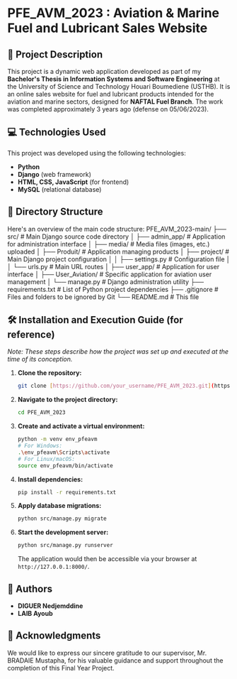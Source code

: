 # PFE_AVM_2023 : Aviation & Marine Fuel and Lubricant Sales Website
## 🎯 Project Description
This project is a dynamic web application developed as part of my **Bachelor's Thesis in Information Systems and Software Engineering** at the University of Science and Technology Houari Boumediene (USTHB). It is an online sales website for fuel and lubricant products intended for the aviation and marine sectors, designed for **NAFTAL Fuel Branch**.
The work was completed approximately 3 years ago (defense on 05/06/2023).
## 💻 Technologies Used
This project was developed using the following technologies:
* **Python**
* **Django** (web framework)
* **HTML, CSS, JavaScript** (for frontend)
* **MySQL** (relational database)
## 📁 Directory Structure
Here's an overview of the main code structure:
PFE_AVM_2023-main/
├── src/                       # Main Django source code directory
│   ├── admin_app/             # Application for administration interface
│   ├── media/                 # Media files (images, etc.) uploaded
│   ├── Produit/               # Application managing products
│   ├── project/               # Main Django project configuration
│   │   ├── settings.py        # Configuration file
│   │   └── urls.py            # Main URL routes
│   ├── user_app/              # Application for user interface
│   ├── User_Aviation/         # Specific application for aviation user management
│   └── manage.py              # Django administration utility
├── requirements.txt           # List of Python project dependencies
├── .gitignore                 # Files and folders to be ignored by Git
└── README.md                  # This file
## 🛠️ Installation and Execution Guide (for reference)
*Note: These steps describe how the project was set up and executed at the time of its conception.*
1.  **Clone the repository:**
    ```bash
    git clone [https://github.com/your_username/PFE_AVM_2023.git](https://github.com/your_username/PFE_AVM_2023.git)
    ```
2.  **Navigate to the project directory:**
    ```bash
    cd PFE_AVM_2023
    ```
3.  **Create and activate a virtual environment:**
    ```bash
    python -m venv env_pfeavm
    # For Windows:
    .\env_pfeavm\Scripts\activate
    # For Linux/macOS:
    source env_pfeavm/bin/activate
    ```
4.  **Install dependencies:**
    ```bash
    pip install -r requirements.txt
    ```
5.  **Apply database migrations:**
    ```bash
    python src/manage.py migrate
    ```
6.  **Start the development server:**
    ```bash
    python src/manage.py runserver
    ```
    The application would then be accessible via your browser at `http://127.0.0.1:8000/`.
## 🤝 Authors
* **DIGUER Nedjemddine**
* **LAIB Ayoub**
## 🙏 Acknowledgments
We would like to express our sincere gratitude to our supervisor, Mr. BRADAIE Mustapha, for his valuable guidance and support throughout the completion of this Final Year Project.
